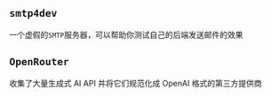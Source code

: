 
<p id="54uSMdzsK4GdxMwqPj956C">

## `smtp4dev`

</p>

<p id="u2abynAaAgDJZgv56mE9Kc">

一个虚假的`SMTP`服务器，可以帮助你测试自己的后端发送邮件的效果

</p>

<p id="vVeR3v6Qsoru6yrbLTZf9d">



</p>

<p id="kQae94cCxRvR3oV4hmcVK">

## `OpenRouter`

</p>

<p id="tDG9GMWSagcfjo2YZfaemq">

收集了大量生成式 AI API 并将它们规范化成 OpenAI 格式的第三方提供商

</p>

<p id="qrhNgghYh24B72X5aA3L28">



</p>

<p id="poks3EcjBP169atbxEsC2n">



</p>
